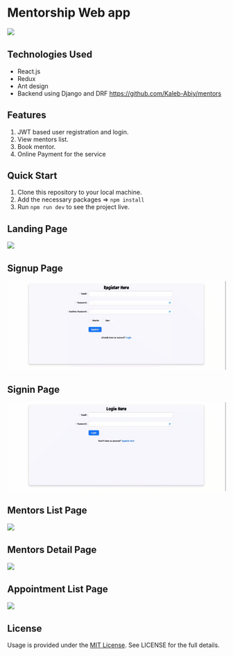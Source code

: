 # Mentorship Web app

<img src = "./chrome-capture-2024-1-7.gif" />


## Technologies Used
- React.js
- Redux
- Ant design
- Backend using Django and DRF https://github.com/Kaleb-Abiy/mentors

## Features

1. JWT based user registration and login.
2. View mentors list.
3. Book mentor.
4. Online Payment for the service

## Quick Start

1. Clone this repository to your local machine.
2. Add the necessary packages => `npm install`
3. Run `npm run dev` to see the project live.

## Landing Page
<img src = "https://raw.githubusercontent.com/Kaleb-Abiy/Mentors-react/main/public/chrome-capture-2024-1-7.gif?token=GHSAT0AAAAAACMRMKTEC4BXB4LIYNYMPH66ZODKGFA" />

## Signup Page
<img src = "https://raw.githubusercontent.com/Kaleb-Abiy/Mentors-react/main/public/chrome-capture-2024-1-7%20(1).gif?token=GHSAT0AAAAAACMRMKTE6CLFGHP3XMVOEWIIZODKDZA" />

## Signin Page
<img src = "https://raw.githubusercontent.com/Kaleb-Abiy/Mentors-react/main/public/chrome-capture-2024-1-7%20(2).gif?token=GHSAT0AAAAAACMRMKTFVMBM33H6PNF5SK74ZODKD7Q" />

## Mentors List Page
<img src = "https://github.com/Kaleb-Abiy/Mentors-react/blob/main/public/chrome-capture-2024-1-7%20(3).gif?raw=true" />

## Mentors Detail Page
<img src = "https://raw.githubusercontent.com/Kaleb-Abiy/Mentors-react/main/public/chrome-capture-2024-1-7%20(4).gif?token=GHSAT0AAAAAACMRMKTFC3WPZQWWM4CHIVLAZODKEWA" />

## Appointment List Page
<img src = "https://github.com/Kaleb-Abiy/Mentors-react/assets/65336151/59ec6702-fed6-4516-b291-af252e90d370
" />


## License

Usage is provided under the [MIT License](http://opensource.org/licenses/mit-license.php). See LICENSE for the full details.
